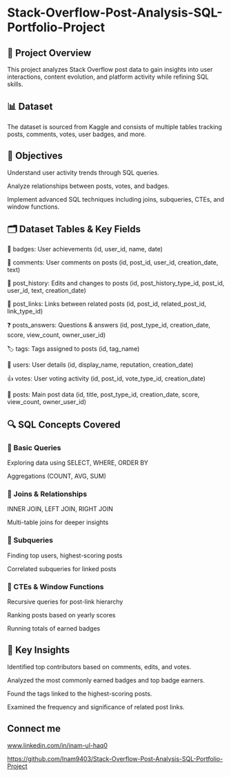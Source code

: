 # Stack-Overflow-Post-Analysis-SQL-Portfolio-Project

## 📌 Project Overview

This project analyzes Stack Overflow post data to gain insights into user interactions, content evolution, and platform activity while refining SQL skills.

## 📊 Dataset

The dataset is sourced from Kaggle and consists of multiple tables tracking posts, comments, votes, user badges, and more.

## 🎯 Objectives

Understand user activity trends through SQL queries.

Analyze relationships between posts, votes, and badges.

Implement advanced SQL techniques including joins, subqueries, CTEs, and window functions.

## 🗂️ Dataset Tables & Key Fields

🏅 badges: User achievements (id, user_id, name, date)

💬 comments: User comments on posts (id, post_id, user_id, creation_date, text)

📝 post_history: Edits and changes to posts (id, post_history_type_id, post_id, user_id, text, creation_date)

🔗 post_links: Links between related posts (id, post_id, related_post_id, link_type_id)

❓ posts_answers: Questions & answers (id, post_type_id, creation_date, score, view_count, owner_user_id)

🏷️ tags: Tags assigned to posts (id, tag_name)

👤 users: User details (id, display_name, reputation, creation_date)

👍 votes: User voting activity (id, post_id, vote_type_id, creation_date)

📄 posts: Main post data (id, title, post_type_id, creation_date, score, view_count, owner_user_id)


## 🔍 SQL Concepts Covered

### 🔹 Basic Queries

Exploring data using SELECT, WHERE, ORDER BY

Aggregations (COUNT, AVG, SUM)

### 🔹 Joins & Relationships

INNER JOIN, LEFT JOIN, RIGHT JOIN

Multi-table joins for deeper insights

### 🔹 Subqueries

Finding top users, highest-scoring posts

Correlated subqueries for linked posts

### 🔹 CTEs & Window Functions

Recursive queries for post-link hierarchy

Ranking posts based on yearly scores

Running totals of earned badges

## 📌 Key Insights

Identified top contributors based on comments, edits, and votes.

Analyzed the most commonly earned badges and top badge earners.

Found the tags linked to the highest-scoring posts.

Examined the frequency and significance of related post links.

## Connect me 
www.linkedin.com/in/inam-ul-haq0

https://github.com/Inam9403/Stack-Overflow-Post-Analysis-SQL-Portfolio-Project
